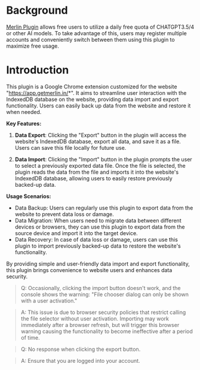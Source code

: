# Background
[Merlin Plugin](https://chromewebstore.google.com/detail/merlin-1-click-access-to/camppjleccjaphfdbohjdohecfnoikec) allows free users to utilize a daily free quota of CHATGPT3.5/4 or other AI models. To take advantage of this, users may register multiple accounts and conveniently switch between them using this plugin to maximize free usage.

# Introduction

This plugin is a Google Chrome extension customized for the website "https://app.getmerlin.in/*". It aims to streamline user interaction with the IndexedDB database on the website, providing data import and export functionality. Users can easily back up data from the website and restore it when needed.

**Key Features:**

1. **Data Export**: Clicking the "Export" button in the plugin will access the website's IndexedDB database, export all data, and save it as a file. Users can save this file locally for future use.

2. **Data Import**: Clicking the "Import" button in the plugin prompts the user to select a previously exported data file. Once the file is selected, the plugin reads the data from the file and imports it into the website's IndexedDB database, allowing users to easily restore previously backed-up data.

**Usage Scenarios:**

- Data Backup: Users can regularly use this plugin to export data from the website to prevent data loss or damage.
- Data Migration: When users need to migrate data between different devices or browsers, they can use this plugin to export data from the source device and import it into the target device.
- Data Recovery: In case of data loss or damage, users can use this plugin to import previously backed-up data to restore the website's functionality.

By providing simple and user-friendly data import and export functionality, this plugin brings convenience to website users and enhances data security.

> Q: Occasionally, clicking the import button doesn't work, and the console shows the warning: "File chooser dialog can only be shown with a user activation."

> A: This issue is due to browser security policies that restrict calling the file selector without user activation. Importing may work immediately after a browser refresh, but will trigger this browser warning causing the functionality to become ineffective after a period of time.

> Q: No response when clicking the export button.

> A: Ensure that you are logged into your account.  
